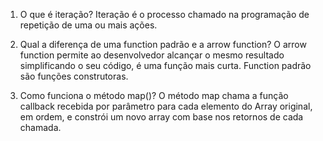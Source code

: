 1. O que é iteração?
Iteração é o processo chamado na programação de repetição de uma ou mais ações.

2. Qual a diferença de uma function padrão e a arrow function?
O arrow function permite ao desenvolvedor alcançar o mesmo resultado simplificando o seu código, é uma função mais curta.
Function padrão são funções construtoras. 

3. Como funciona o método map()? 
O método map chama a função callback recebida por parâmetro para cada elemento do Array original, em ordem, e constrói um novo array com base nos retornos de cada chamada.